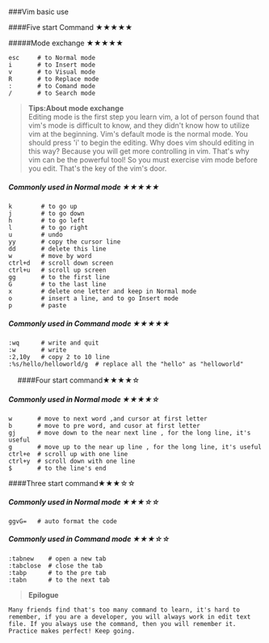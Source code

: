 ###Vim basic use

####Five start Command ★★★★★

#####Mode exchange ★★★★★

    esc     # to Normal mode
    i       # to Insert mode
    v       # to Visual mode
	R       # to Replace mode
    :       # to Comand mode
    /       # to Search mode

><b>Tips:About mode exchange</b><br>
     Editing mode is the first step you learn vim, a lot of person found that vim's mode is difficult to know, and they didn't know how to utilize vim at the beginning. Vim's default mode is the normal mode. You should press 'i' to begin the editing. Why does vim should editing in this way? Because you will get  more controlling in vim. That's why vim can be the powerful tool! So you must exercise vim mode before you edit. That's the key of the vim's door.

##### Commonly used in Normal mode ★★★★★

    k        # to go up
    j        # to go down
    h        # to go left
    l        # to go right
    u        # undo
    yy       # copy the cursor line 
    dd       # delete this line
	w        # move by word
	ctrl+d   # scroll down screen
	ctrl+u   # scroll up screen
	gg       # to the first line
	G        # to the last line
	x        # delete one letter and keep in Normal mode 
	o        # insert a line, and to go Insert mode
    p        # paste

##### Commonly used in Command mode ★★★★★

    :wq      # write and quit
    :w       # write 
    :2,10y   # copy 2 to 10 line
	:%s/hello/helloworld/g  # replace all the "hello" as "helloworld"

　
####Four start command★★★★☆

##### Commonly used in Normal mode ★★★★☆

    w       # move to next word ,and cursor at first letter
    b       # move to pre word, and cusor at first letter
    gj      # move down to the near next line , for the long line, it's useful 
    g       # move up to the near up line , for the long line, it's useful 
	ctrl+e  # scroll up with one line
	ctrl+y  # scroll down with one line
	$       # to the line's end

####Three start command★★★☆☆

##### Commonly used in Normal mode ★★★☆☆
	ggvG=   # auto format the code

##### Commonly used in Command mode ★★★☆☆

    :tabnew    # open a new tab 
    :tabclose  # close the tab 
	:tabp      # to the pre tab
	:tabn      # to the next tab


><b>Epilogue</b><br>

    Many friends find that's too many command to learn, it's hard to remember, if you are a developer, you will always work in edit text file. If you always use the command, then you will remember it. Practice makes perfect! Keep going.




